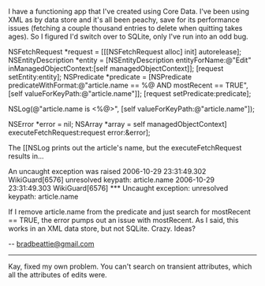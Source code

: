 

I have a functioning app that I've created using Core Data. I've been using XML as by data store and it's all been peachy, save for its performance issues (fetching a couple thousand entries to delete when quitting takes ages). So I figured I'd switch over to SQLite, only I've run into an odd bug.

    
NSFetchRequest *request = [[[NSFetchRequest alloc] init] autorelease];
NSEntityDescription *entity = [NSEntityDescription entityForName:@"Edit" inManagedObjectContext:[self managedObjectContext]];
[request setEntity:entity];
NSPredicate *predicate = [NSPredicate predicateWithFormat:@"article.name == %@ AND mostRecent == TRUE", [self valueForKeyPath:@"article.name"]];
[request setPredicate:predicate];

NSLog(@"article.name is <%@>", [self valueForKeyPath:@"article.name"]);

NSError *error = nil;
NSArray *array = self managedObjectContext] executeFetchRequest:request error:&error];


The [[NSLog prints out the article's name, but the executeFetchRequest results in...

    
An uncaught exception was raised
2006-10-29 23:31:49.302 WikiGuard[6576] unresolved keypath: article.name
2006-10-29 23:31:49.303 WikiGuard[6576] *** Uncaught exception: <NSInternalInconsistencyException> unresolved keypath: article.name


If I remove article.name from the predicate and just search for mostRecent == TRUE, the error pumps out an issue with mostRecent. As I said, this works in an XML data store, but not SQLite. Crazy. Ideas?

-- bradbeattie@gmail.com

----
Kay, fixed my own problem. You can't search on transient attributes, which all the attributes of edits were.
